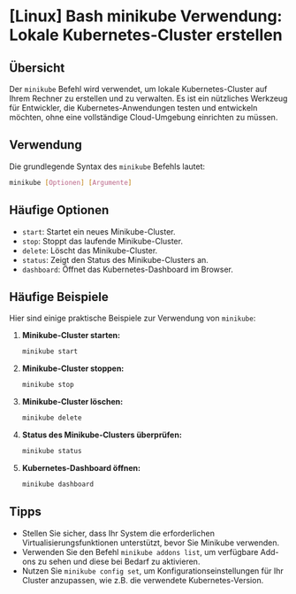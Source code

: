 # [Linux] Bash minikube Verwendung: Lokale Kubernetes-Cluster erstellen

## Übersicht
Der `minikube` Befehl wird verwendet, um lokale Kubernetes-Cluster auf Ihrem Rechner zu erstellen und zu verwalten. Es ist ein nützliches Werkzeug für Entwickler, die Kubernetes-Anwendungen testen und entwickeln möchten, ohne eine vollständige Cloud-Umgebung einrichten zu müssen.

## Verwendung
Die grundlegende Syntax des `minikube` Befehls lautet:

```bash
minikube [Optionen] [Argumente]
```

## Häufige Optionen
- `start`: Startet ein neues Minikube-Cluster.
- `stop`: Stoppt das laufende Minikube-Cluster.
- `delete`: Löscht das Minikube-Cluster.
- `status`: Zeigt den Status des Minikube-Clusters an.
- `dashboard`: Öffnet das Kubernetes-Dashboard im Browser.

## Häufige Beispiele
Hier sind einige praktische Beispiele zur Verwendung von `minikube`:

1. **Minikube-Cluster starten:**
   ```bash
   minikube start
   ```

2. **Minikube-Cluster stoppen:**
   ```bash
   minikube stop
   ```

3. **Minikube-Cluster löschen:**
   ```bash
   minikube delete
   ```

4. **Status des Minikube-Clusters überprüfen:**
   ```bash
   minikube status
   ```

5. **Kubernetes-Dashboard öffnen:**
   ```bash
   minikube dashboard
   ```

## Tipps
- Stellen Sie sicher, dass Ihr System die erforderlichen Virtualisierungsfunktionen unterstützt, bevor Sie Minikube verwenden.
- Verwenden Sie den Befehl `minikube addons list`, um verfügbare Add-ons zu sehen und diese bei Bedarf zu aktivieren.
- Nutzen Sie `minikube config set`, um Konfigurationseinstellungen für Ihr Cluster anzupassen, wie z.B. die verwendete Kubernetes-Version.